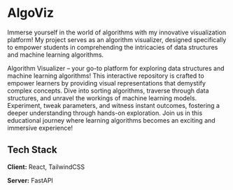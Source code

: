 
# AlgoViz

Immerse yourself in the world of algorithms with my innovative visualization platform! My project serves as an algorithm visualizer, designed specifically to empower students in comprehending the intricacies of data structures and machine learning algorithms.

Algorithm Visualizer – your go-to platform for exploring data structures and machine learning algorithms! This interactive repository is crafted to empower learners by providing visual representations that demystify complex concepts. Dive into sorting algorithms, traverse through data structures, and unravel the workings of machine learning models. Experiment, tweak parameters, and witness instant outcomes, fostering a deeper understanding through hands-on exploration. Join us in this educational journey where learning algorithms becomes an exciting and immersive experience!


## Tech Stack

**Client:** React, TailwindCSS

**Server:** FastAPI